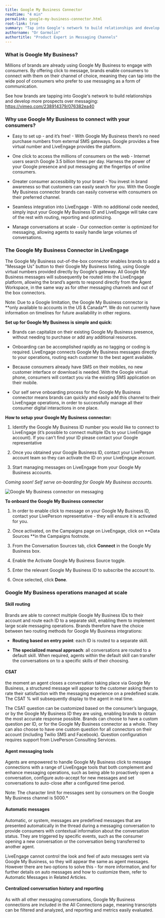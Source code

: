 ```yaml
---
title: Google My Business Connector
readtime: "4 min"
permalink: google-my-business-connector.html
root-link: true
summary: "Tap into Google's network to build relationships and develop more prospects with messaging."
authorname: "Or Garmolin"
authortitle: "Product Expert in Messaging Channels"
---
```


### What is Google My Business?
Millions of brands are already using Google My Business to engage with consumers. By offering click to message, brands enable consumers to connect with them on their channel of choice, meaning they can tap into the wide pool of consumers who prefer to use messaging as a form of communication.

See how brands are tapping into Google's network to build relationships and develop more prospects over messaging:
https://vimeo.com/238914379/076382ea40

### Why use Google My Business to connect with your consumers?

* Easy to set up - and it’s free! - With Google My Business there’s no need purchase numbers from external SMS gateways. Google provides a free virtual number and LiveEngage provides the platform.

* One click to access the millions of consumers on the web - Internet users search Google 3.5 billion times per day. Harness the power of your Google presence and put messaging at the fingertips of online consumers.

* Greater consumer accessibility to your brand - You invest in brand awareness so that customers can easily search for you. With the Google My Business connector brands can easily converse with consumers on their preferred channel.  

* Seamless integration into LiveEngage - With no additional code needed, simply input your Google My Business ID and LiveEngage will take care of the rest with routing, reporting and optimizing.

* Manage conversations at scale - Our connection center is optimized for messaging, allowing agents to easily handle large volumes of conversations.

### The Google My Business Connector in LiveEngage

The Google My Business out-of-the-box connector enables brands to add a "Message Us" button to their Google My Business listing, using Google virtual numbers provided directly by Google’s gateway. All Google My Business messages will subsequently be routed into the LiveEngage platform, allowing the brand’s agents to respond directly from the Agent Workspace, in the same way as for other messaging channels and out of the box connectors.

<div class="note">Note: Due to a Google limitation, the Google My Business connector is **only available to accounts in the US & Canada**. We do not currently have information on timelines for future availability in other regions.</div>

**Set up for Google My Business is simple and quick:**

* Brands can capitalize on their existing Google My Business presence, without needing to purchase or add any additional resources.

* Onboarding can be accomplished rapidly as no tagging or coding is required. LiveEngage connects Google My Business messages directly to your operations, routing each customer to the best agent available.

* Because consumers already have SMS on their mobiles, no new customer interface or download is needed. With the Google virtual phone, consumers will contact you via the existing SMS application on their mobile.

* Our self serve onboarding process for the Google My Business connector means brands can quickly and easily add this channel to their LiveEngage operations, in order to successfully manage all their consumer digital interactions in one place.

**How to setup your Google My Business connector:**

1. Identify the Google My Business ID number you would like to connect to LiveEngage (it’s possible to connect multiple IDs to your LiveEngage account). If you can't find your ID please contact your Google representative

2. Once you obtained your Google Business ID, contact your LivePerson account team so they can activate the ID on your LiveEngage account.

3. Start managing messages on LiveEngage from your Google My Business accounts.

*Coming soon! Self serve on-boarding for Google My Business accounts.*

![Google My Business connector on messaging](img/google-my-business-01.png)

**To onboard the Google My Business connector**

1. In order to enable click to message on your Google My Business ID, contact your LivePerson representative - they will ensure it is activated for you.

2. Once activated, on the Campaigns page on LiveEngage, click on **Data Sources **in the Campaigns footnote.

3. From the Conversation Sources tab, click **Connect** in the Google My Business box.

4. Enable the Activate Google My Business Source toggle.

5. Enter the relevant Google My Business ID to subscribe the account to.

6. Once selected, click **Done**.

### Google My Business operations managed at scale

#### Skill routing
Brands are able to connect multiple Google My Business IDs to their account and route each ID to a separate skill, enabling them to implement large scale messaging operations. Brands therefore have the choice between two routing methods for Google My Business integrations:

* **Routing based on entry point**: each ID is routed to a separate skill.

* **The specialized manual approach**: all conversations are routed to a default skill. When required, agents within the default skill can transfer the conversations on to a specific skills of their choosing.

#### CSAT
the moment an agent closes a conversation taking place via Google My Business, a structured message will appear to the customer asking them to rate their satisfaction with the messaging experience on a predefined scale. The CSAT % will subsequently display to the agent in real time.

The CSAT question can be customized based on the consumer’s language, or by the Google My Business ID they are using, enabling brands to obtain the most accurate response possible. Brands can choose to have a custom question per ID, or for the Google My Business connector as a whole. They can also choose to have one custom question for all connectors on their account (including Twilio SMS and Facebook). Question configuration requires support from LivePerson Consulting Services.

#### Agent messaging tools
Agents are empowered to handle Google My Business click to message connections with a range of LiveEngage tools that both complement and enhance messaging operations, such as being able to proactively open a conversation, configure auto-accept for new messages and set conversations to auto-close after a configured time period.

<div class="note">Note: The character limit for messages sent by consumers on the Google My Business channel is 5000.*</div>

#### Automatic messages
Automatic, or system, messages are predefined messages that are presented automatically in the thread during a messaging conversation to provide consumers with contextual information about the conversation status. They are triggered by specific events, such as the consumer opening a new conversation or the conversation being transferred to another agent.

LiveEngage cannot control the look and feel of auto messages sent via Google My Business, so they will appear the same as agent messages. However there are two options to solve this - for more information, and for further details on auto messages and how to customize them, refer to Automatic Messages in Related Articles.

#### Centralized conversation history and reporting
As with all other messaging conversations, Google My Business connections are included in the All Connections page, meaning transcripts can be filtered and analyzed, and reporting and metrics easily evaluated.
